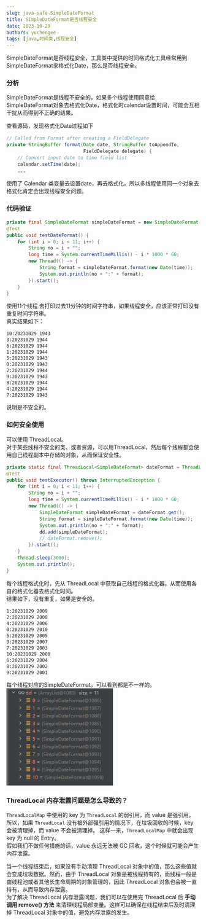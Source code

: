 ```yaml
---
slug: java-safe-SimpleDateFormat
title: SimpleDateFormat是否线程安全
date: 2023-10-29
authors: yuchengee
tags: [java,时间类,线程安全]
---
```

SimpleDateFormat是否线程安全，工具类中提供的时间格式化工具经常用到SimpleDateFormat来格式化Date，那么是否线程安全。
<!--truncate-->
### 分析
SimpleDateFormat是线程不安全的，如果多个线程使用同意给SimpleDateFormat对象去格式化Date，格式化时calendar设置时间，可能会互相干扰从而得到不正确的结果。  

查看源码，发现格式化Date过程如下
```java
// Called from Format after creating a FieldDelegate
private StringBuffer format(Date date, StringBuffer toAppendTo,
                            FieldDelegate delegate) {
    // Convert input date to time field list
    calendar.setTime(date);
    ...
```
使用了 Calendar 类变量去设置date，再去格式化。所以多线程使用同一个对象去格式化肯定会出现线程安全问题。

### 代码验证
```java
private final SimpleDateFormat simpleDateFormat = new SimpleDateFormat("yyyyMMdd HHmm");
@Test
public void testDateFormat() {
    for (int i = 0; i < 11; i++) {
        String no = i + "";
        long time = System.currentTimeMillis() - i * 1000 * 60;
        new Thread(() -> {
            String format = simpleDateFormat.format(new Date(time));
            System.out.println(no + ":" + format);
        }).start();
    }
}
```
使用11个线程 去打印过去11分钟的时间字符串，如果线程安全，应该正常打印没有重复时间字符串。  
真实结果如下：
```
10:20231029 1943
3:20231029 1944
6:20231029 1944
1:20231029 1944
5:20231029 1943
0:20231029 1943
2:20231029 1944
9:20231029 1943
8:20231029 1944
4:20231029 1944
7:20231029 1943
```
说明是不安全的。

### 如何安全使用
可以使用 ThreadLocal。  
对于某些线程不安全的类、或者资源，可以用ThreadLocal，然后每个线程都会使用自己线程副本中存储的对象，从而保证安全性。
```java
private static final ThreadLocal<SimpleDateFormat> dateFormat = ThreadLocal.withInitial(() -> new SimpleDateFormat("yyyyMMdd HHmm"));
@Test
public void testExecutor() throws InterruptedException {
    for (int i = 0; i < 11; i++) {
        String no = i + "";
        long time = System.currentTimeMillis() - i * 1000 * 60;
        new Thread(() -> {
            SimpleDateFormat simpleDateFormat = dateFormat.get();
            String format = simpleDateFormat.format(new Date(time));
            System.out.println(no + ":" + format);
            dd.add(simpleDateFormat);
            // dateFormat.remove();
        }).start();
    }
    Thread.sleep(3000);
    System.out.println();
}
```
每个线程格式化时，先从 ThreadLocal 中获取自己线程的格式化器。从而使用各自的格式化器去格式化时间。  
结果如下，没有重复，如果是安全的。
```
1:20231029 2009
2:20231029 2008
4:20231029 2006
0:20231029 2010
5:20231029 2005
3:20231029 2007
7:20231029 2003
10:20231029 2000
6:20231029 2004
8:20231029 2002
9:20231029 2001
```

每个线程对应的SimpleDateFormat，可以看到都是不一样的。
![格式化器](img/threadlocal-formats.PNG)

### ThreadLocal 内存泄露问题是怎么导致的？
`ThreadLocalMap` 中使用的 key 为 `ThreadLocal` 的弱引用，而 value 是强引用。  
所以，如果 `ThreadLocal` 没有被外部强引用的情况下，在垃圾回收的时候，key 会被清理掉，而 value 不会被清理掉。
这样一来，`ThreadLocalMap` 中就会出现 key 为 null 的 Entry。  
假如我们不做任何措施的话，value 永远无法被 GC 回收，这个时候就可能会产生内存泄露。

当一个线程结束后，如果没有手动清理 ThreadLocal 对象中的值，那么这些值就会变成垃圾数据。然而，由于 ThreadLocal 对象是被线程持有的，而线程一般是由线程池或者其他长生命周期的对象管理的，因此 ThreadLocal 对象也会被一直持有，从而导致内存泄露。  
为了解决 ThreadLocal 内存泄露问题，我们可以在使用完 ThreadLocal 后 **手动调用 remove() 方法** 来清理线程局部变量。这样可以确保在线程结束后及时清理掉 ThreadLocal 对象中的值，避免内存泄露的发生。